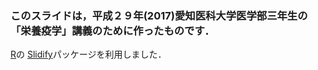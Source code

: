 ### このスライドは，平成２９年(2017)愛知医科大学医学部三年生の「栄養疫学」講義のために作ったものです．
[R](https://cran.r-project.org/)の [Slidify](http://slidify.org/)パッケージを利用しました．
